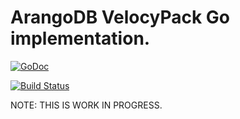 # ArangoDB VelocyPack Go implementation.


[![GoDoc](https://godoc.org/github.com/arangodb/go-velocypack?status.svg)](http://godoc.org/github.com/arangodb/go-velocypack)

[![Build Status](https://travis-ci.org/arangodb/go-velocypack.svg?branch=master)](https://travis-ci.org/arangodb/go-velocypack)

NOTE: THIS IS WORK IN PROGRESS.
